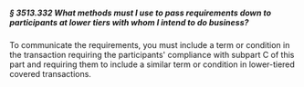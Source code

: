 ##### § 3513.332 What methods must I use to pass requirements down to participants at lower tiers with whom I intend to do business? #####

To communicate the requirements, you must include a term or condition in the transaction requiring the participants' compliance with subpart C of this part and requiring them to include a similar term or condition in lower-tiered covered transactions.